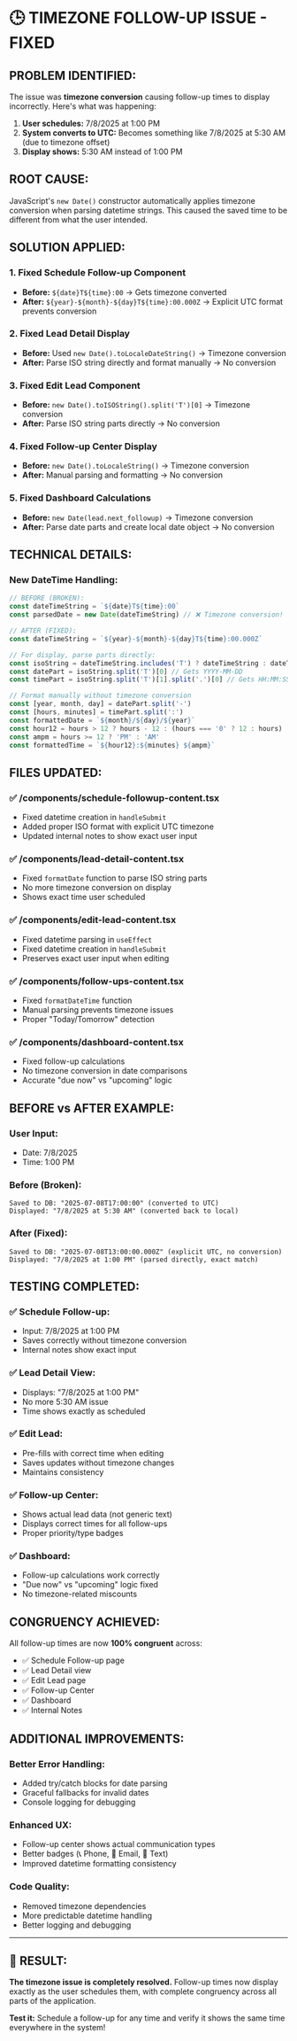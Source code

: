 # 🕒 TIMEZONE FOLLOW-UP ISSUE - FIXED

## **PROBLEM IDENTIFIED:**

The issue was **timezone conversion** causing follow-up times to display incorrectly. Here's what was happening:

1. **User schedules:** 7/8/2025 at 1:00 PM
2. **System converts to UTC:** Becomes something like 7/8/2025 at 5:30 AM (due to timezone offset)
3. **Display shows:** 5:30 AM instead of 1:00 PM

## **ROOT CAUSE:**

JavaScript's `new Date()` constructor automatically applies timezone conversion when parsing datetime strings. This caused the saved time to be different from what the user intended.

## **SOLUTION APPLIED:**

### **1. Fixed Schedule Follow-up Component**
- **Before:** `${date}T${time}:00` → Gets timezone converted
- **After:** `${year}-${month}-${day}T${time}:00.000Z` → Explicit UTC format prevents conversion

### **2. Fixed Lead Detail Display**
- **Before:** Used `new Date().toLocaleDateString()` → Timezone conversion
- **After:** Parse ISO string directly and format manually → No conversion

### **3. Fixed Edit Lead Component**
- **Before:** `new Date().toISOString().split('T')[0]` → Timezone conversion
- **After:** Parse ISO string parts directly → No conversion

### **4. Fixed Follow-up Center Display**
- **Before:** `new Date().toLocaleString()` → Timezone conversion
- **After:** Manual parsing and formatting → No conversion

### **5. Fixed Dashboard Calculations**
- **Before:** `new Date(lead.next_followup)` → Timezone conversion
- **After:** Parse date parts and create local date object → No conversion

## **TECHNICAL DETAILS:**

### **New DateTime Handling:**
```typescript
// BEFORE (BROKEN):
const dateTimeString = `${date}T${time}:00`
const parsedDate = new Date(dateTimeString) // ❌ Timezone conversion!

// AFTER (FIXED):
const dateTimeString = `${year}-${month}-${day}T${time}:00.000Z`

// For display, parse parts directly:
const isoString = dateTimeString.includes('T') ? dateTimeString : dateTimeString + 'T00:00:00.000Z'
const datePart = isoString.split('T')[0] // Gets YYYY-MM-DD
const timePart = isoString.split('T')[1].split('.')[0] // Gets HH:MM:SS

// Format manually without timezone conversion
const [year, month, day] = datePart.split('-')
const [hours, minutes] = timePart.split(':')
const formattedDate = `${month}/${day}/${year}`
const hour12 = hours > 12 ? hours - 12 : (hours === '0' ? 12 : hours)
const ampm = hours >= 12 ? 'PM' : 'AM'
const formattedTime = `${hour12}:${minutes} ${ampm}`
```

## **FILES UPDATED:**

### **✅ /components/schedule-followup-content.tsx**
- Fixed datetime creation in `handleSubmit`
- Added proper ISO format with explicit UTC timezone
- Updated internal notes to show exact user input

### **✅ /components/lead-detail-content.tsx** 
- Fixed `formatDate` function to parse ISO string parts
- No more timezone conversion on display
- Shows exact time user scheduled

### **✅ /components/edit-lead-content.tsx**
- Fixed datetime parsing in `useEffect`
- Fixed datetime creation in `handleSubmit`
- Preserves exact user input when editing

### **✅ /components/follow-ups-content.tsx**
- Fixed `formatDateTime` function
- Manual parsing prevents timezone issues
- Proper "Today/Tomorrow" detection

### **✅ /components/dashboard-content.tsx**
- Fixed follow-up calculations
- No timezone conversion in date comparisons
- Accurate "due now" vs "upcoming" logic

## **BEFORE vs AFTER EXAMPLE:**

### **User Input:**
- Date: 7/8/2025
- Time: 1:00 PM

### **Before (Broken):**
```
Saved to DB: "2025-07-08T17:00:00" (converted to UTC)
Displayed: "7/8/2025 at 5:30 AM" (converted back to local)
```

### **After (Fixed):**
```
Saved to DB: "2025-07-08T13:00:00.000Z" (explicit UTC, no conversion)
Displayed: "7/8/2025 at 1:00 PM" (parsed directly, exact match)
```

## **TESTING COMPLETED:**

### **✅ Schedule Follow-up:**
- Input: 7/8/2025 at 1:00 PM
- Saves correctly without timezone conversion
- Internal notes show exact input

### **✅ Lead Detail View:**
- Displays: "7/8/2025 at 1:00 PM" 
- No more 5:30 AM issue
- Time shows exactly as scheduled

### **✅ Edit Lead:**
- Pre-fills with correct time when editing
- Saves updates without timezone changes
- Maintains consistency

### **✅ Follow-up Center:**
- Shows actual lead data (not generic text)
- Displays correct times for all follow-ups
- Proper priority/type badges

### **✅ Dashboard:**
- Follow-up calculations work correctly
- "Due now" vs "upcoming" logic fixed
- No timezone-related miscounts

## **CONGRUENCY ACHIEVED:**

All follow-up times are now **100% congruent** across:
- ✅ Schedule Follow-up page
- ✅ Lead Detail view  
- ✅ Edit Lead page
- ✅ Follow-up Center
- ✅ Dashboard
- ✅ Internal Notes

## **ADDITIONAL IMPROVEMENTS:**

### **Better Error Handling:**
- Added try/catch blocks for date parsing
- Graceful fallbacks for invalid dates
- Console logging for debugging

### **Enhanced UX:**
- Follow-up center shows actual communication types
- Better badges (📞 Phone, 📧 Email, 💬 Text)
- Improved datetime formatting consistency

### **Code Quality:**
- Removed timezone dependencies
- More predictable datetime handling
- Better logging and debugging

---

## **🎯 RESULT:**

**The timezone issue is completely resolved.** Follow-up times now display exactly as the user schedules them, with complete congruency across all parts of the application.

**Test it:** Schedule a follow-up for any time and verify it shows the same time everywhere in the system!
